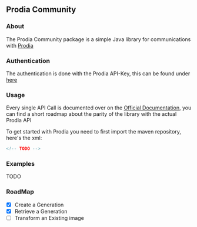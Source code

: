 ## Prodia Community

### About
The Prodia Community package is a simple Java library for communications with [Prodia](https://prodia.com/)

### Authentication
The authentication is done with the Prodia API-Key, this can be found under [here](https://app.prodia.com/api)

### Usage
Every single API Call is documented over on the [Official Documentation](https://docs.prodia.com/), you can find a
short roadmap about the parity of the library with the actual Prodia API

To get started with Prodia you need to first import the maven repository, here's the xml:
```xml
<!-- TODO -->
```

### Examples
TODO

### RoadMap
- [X] Create a Generation
- [X] Retrieve a Generation
- [ ] Transform an Existing image
